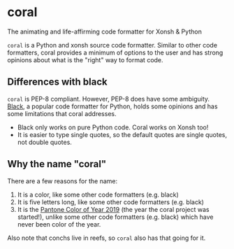 # coral
The animating and life-affirming code formatter for Xonsh &amp; Python

`coral` is a Python and xonsh source code formatter. Similar to other
code formatters, coral provides a minimum of options to the user and
has strong opinions about what is the "right" way to format code.

## Differences with black
`coral` is PEP-8 compliant. However, PEP-8 does have some ambiguity.
[Black](https://black.readthedocs.io/en/stable/), a popular code
formatter for Python, holds some opinions and has some limitations
that coral addresses.

* Black only works on pure Python code. Coral works on Xonsh too!
* It is easier to type single quotes, so the default quotes are
  single quotes, not double quotes.

## Why the name "coral"
There are a few reasons for the name:

1. It is a color, like some other code formatters (e.g. black)
2. It is five letters long, like some other code formatters (e.g. black)
3. It is the [Pantone Color of Year 2019](https://store.pantone.com/uk/en/color-of-the-year-2019/)
   (the year the coral project was started!), unlike some other code formatters
   (e.g. black) which have never been color of the year.

Also note that conchs live in reefs, so `coral` also
has that going for it.

